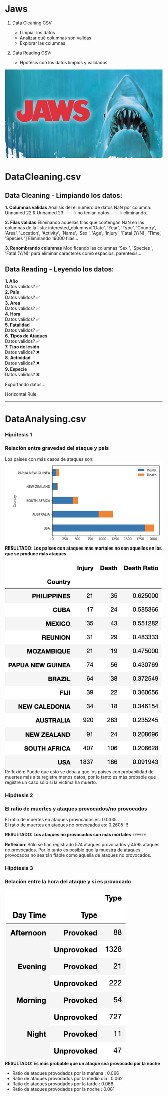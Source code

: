 # Jaws

1. Data Cleaning CSV:  
    * Limpiar los datos  
    * Analizar qué columnas son validas  
    * Explorar las columnas  

2. Data Reading CSV:  
    * Hpótesis con los datos limpios y validados
      
 ![Jaws.jpg](/Images/Jaws.jpg)  
# DataCleaning.csv
 
## Data Cleaning - Limpiando los datos: 
**1. Columnas validas**
Analisis del el numero de datos NaN por columna:  
Unnamed 22 & Unnamed 23 ---> no tenian datos ---> eliminando...  

**2. Filas validas**
Eliminando aquellas filas que contengan NaN en las columnas de la lista:   interested_columns=['Date', 'Year', 'Type', 'Country', 'Area', 'Location', 'Activity', 'Name', 'Sex ', 'Age', 'Injury', 'Fatal (Y/N)', 'Time', 'Species ']
Eliminando 19000 filas...   

**3. Renombrando columnas**
Modificando las columnas 'Sex ', 'Species ', 'Fatal (Y/N)' para eliminar caracteres como espacios, parentesis...  

## Data Reading - Leyendo los datos: 
**1. Año**  
Datos validos?  ✅  
**2. País**  
Datos validos?  ✅  
**3. Area**  
Datos validos?  ✅  
**4. Hora**  
Datos validos?  ✅  
**5. Fatalidad**  
Datos validos?  ✅  
**6. Tipos de Ataques**  
Datos validos?  ✅  
**7. Tipo de lesión**  
Datos validos?  ❌  
**8. Actividad**  
Datos validos?  ❌  
**9. Especie**  
Datos validos?  ❌  

Exportando datos...  

Horizontal Rule

---
# DataAnalysing.csv  

### Hipótesis 1
### Relación entre gravedad del ataque y país  
Los países con más casos de ataques son: 
![top_country_attacks](/Images/top_country_attacks.png)  
**RESULTADO: Los países con ataques más mortales no son aquellos en los que se produce más ataques** 
 ![death_ratio_country](/Images/death_ratio_country.png)  
Reflexión: Puede que esto se deba a que los países con probabilidad de muertes más alta registre menos datos, por lo tanto es más probable que registre un caso sólo si la victima ha muerto.   

### Hipótesis 2
### El ratio de muertes y ataques provocados/no provocados  
El ratio de muertes en ataques provocados es: 0.0335  
El ratio de muertes en ataques no provocados es: 0.2605 !!!
  
**RESULTADO: Los ataques no provocados son más mortales** 💀💀💀💀💀💀
  
**Reflexión**: Sólo se han registrado 574 ataques provocados y 4595 ataques no provocados. Por lo tanto es posible que la muestra de ataques provocados no sea tán fiable como aquella de ataques no provocados.   
  
### Hipótesis 3  
### Relación entre la hora del ataque y si es provocado  
 ![hambre](/Images/hambre.png)  
**RESULTADO: Es más probable que un ataque sea provocado por la noche**     
* Ratio de ataques provodados por la mañana : 0.066   
* Ratio de ataques provodados por la medio día : 0.062   
* Ratio de ataques provodados por la tarde : 0.068   
* Ratio de ataques provodados por la noche : 0.081 